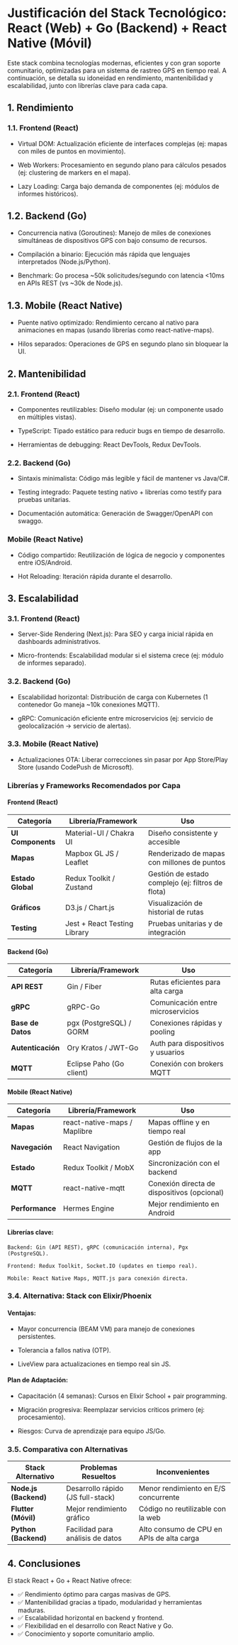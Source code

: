 # Justificación del Stack Tecnológico: React (Web) + Go (Backend) + React Native (Móvil)

Este stack combina tecnologías modernas, eficientes y con gran soporte comunitario, optimizadas para un sistema de rastreo GPS en tiempo real. A continuación, se detalla su idoneidad en rendimiento, mantenibilidad y escalabilidad, junto con librerías clave para cada capa.

## 1. Rendimiento

### 1.1. Frontend (React)

* Virtual DOM: Actualización eficiente de interfaces complejas (ej: mapas con miles de puntos en movimiento).

* Web Workers: Procesamiento en segundo plano para cálculos pesados (ej: clustering de markers en el mapa).

* Lazy Loading: Carga bajo demanda de componentes (ej: módulos de informes históricos).

## 1.2. Backend (Go)

* Concurrencia nativa (Goroutines): Manejo de miles de conexiones simultáneas de dispositivos GPS con bajo consumo de recursos.

* Compilación a binario: Ejecución más rápida que lenguajes interpretados (Node.js/Python).

* Benchmark: Go procesa ~50k solicitudes/segundo con latencia <10ms en APIs REST (vs ~30k de Node.js).

## 1.3. Mobile (React Native)

* Puente nativo optimizado: Rendimiento cercano al nativo para animaciones en mapas (usando librerías como react-native-maps).

* Hilos separados: Operaciones de GPS en segundo plano sin bloquear la UI.

## 2. Mantenibilidad

### 2.1. Frontend (React)

* Componentes reutilizables: Diseño modular (ej: un componente <MapTracker> usado en múltiples vistas).

* TypeScript: Tipado estático para reducir bugs en tiempo de desarrollo.

* Herramientas de debugging: React DevTools, Redux DevTools.

### 2.2. Backend (Go)

* Sintaxis minimalista: Código más legible y fácil de mantener vs Java/C#.

* Testing integrado: Paquete testing nativo + librerías como testify para pruebas unitarias.

* Documentación automática: Generación de Swagger/OpenAPI con swaggo.

### Mobile (React Native)

* Código compartido: Reutilización de lógica de negocio y componentes entre iOS/Android.

* Hot Reloading: Iteración rápida durante el desarrollo.

## 3. Escalabilidad

### 3.1. Frontend (React)

* Server-Side Rendering (Next.js): Para SEO y carga inicial rápida en dashboards administrativos.

* Micro-frontends: Escalabilidad modular si el sistema crece (ej: módulo de informes separado).

### 3.2. Backend (Go)

* Escalabilidad horizontal: Distribución de carga con Kubernetes (1 contenedor Go maneja ~10k conexiones MQTT).

* gRPC: Comunicación eficiente entre microservicios (ej: servicio de geolocalización → servicio de alertas).

### 3.3. Mobile (React Native)

* Actualizaciones OTA: Liberar correcciones sin pasar por App Store/Play Store (usando CodePush de Microsoft).

### Librerías y Frameworks Recomendados por Capa

#### Frontend (React)

| Categoría       | Librería/Framework               | Uso                                      |
|----------------|----------------------------------|-----------------------------------------|
| **UI Components** | Material-UI / Chakra UI         | Diseño consistente y accesible          |
| **Mapas**        | Mapbox GL JS / Leaflet          | Renderizado de mapas con millones de puntos |
| **Estado Global** | Redux Toolkit / Zustand        | Gestión de estado complejo (ej: filtros de flota) |
| **Gráficos**     | D3.js / Chart.js               | Visualización de historial de rutas     |
| **Testing**      | Jest + React Testing Library   | Pruebas unitarias y de integración      |

#### Backend (Go)

| Categoría       | Librería/Framework            | Uso                                      |
|-----------------|-------------------------------|------------------------------------------|
| **API REST**    | Gin / Fiber                   | Rutas eficientes para alta carga         |
| **gRPC**        | gRPC-Go                       | Comunicación entre microservicios        |
| **Base de Datos** | pgx (PostgreSQL) / GORM      | Conexiones rápidas y pooling             |
| **Autenticación** | Ory Kratos / JWT-Go          | Auth para dispositivos y usuarios        |
| **MQTT**        | Eclipse Paho (Go client)      | Conexión con brokers MQTT                |

#### Mobile (React Native)

| Categoría      | Librería/Framework          | Uso                                      |
|----------------|-----------------------------|------------------------------------------|
| **Mapas**      | react-native-maps / Maplibre | Mapas offline y en tiempo real           |
| **Navegación** | React Navigation            | Gestión de flujos de la app              |
| **Estado**     | Redux Toolkit / MobX        | Sincronización con el backend            |
| **MQTT**       | react-native-mqtt           | Conexión directa de dispositivos (opcional) |
| **Performance**| Hermes Engine               | Mejor rendimiento en Android             |


#### Librerías clave:

    Backend: Gin (API REST), gRPC (comunicación interna), Pgx (PostgreSQL).

    Frontend: Redux Toolkit, Socket.IO (updates en tiempo real).

    Mobile: React Native Maps, MQTT.js para conexión directa.

### 3.4. Alternativa: Stack con Elixir/Phoenix

#### Ventajas:

* Mayor concurrencia (BEAM VM) para manejo de conexiones persistentes.

* Tolerancia a fallos nativa (OTP).

* LiveView para actualizaciones en tiempo real sin JS.

#### Plan de Adaptación:

* Capacitación (4 semanas): Cursos en Elixir School + pair programming.

* Migración progresiva: Reemplazar servicios críticos primero (ej: procesamiento).

* Riesgos: Curva de aprendizaje para equipo JS/Go.

### 3.5. Comparativa con Alternativas

| Stack Alternativo      | Problemas Resueltos                  | Inconvenientes                          |
|------------------------|--------------------------------------|-----------------------------------------|
| **Node.js (Backend)**  | Desarrollo rápido (JS full-stack)    | Menor rendimiento en E/S concurrente    |
| **Flutter (Móvil)**    | Mejor rendimiento gráfico            | Código no reutilizable con la web       |
| **Python (Backend)**   | Facilidad para análisis de datos     | Alto consumo de CPU en APIs de alta carga |

## 4. Conclusiones

El stack React + Go + React Native ofrece:
* ✅ Rendimiento óptimo para cargas masivas de GPS.
* ✅ Mantenibilidad gracias a tipado, modularidad y herramientas maduras.
* ✅ Escalabilidad horizontal en backend y frontend.
* ✅ Flexibilidad en el desarrollo con React Native y Go.
* ✅ Conocimiento y soporte comunitario amplio.
